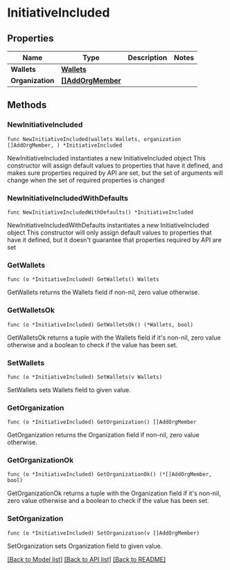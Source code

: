 # InitiativeIncluded

## Properties

Name | Type | Description | Notes
------------ | ------------- | ------------- | -------------
**Wallets** | [**Wallets**](Wallets.md) |  | 
**Organization** | [**[]AddOrgMember**](AddOrgMember.md) |  | 

## Methods

### NewInitiativeIncluded

`func NewInitiativeIncluded(wallets Wallets, organization []AddOrgMember, ) *InitiativeIncluded`

NewInitiativeIncluded instantiates a new InitiativeIncluded object
This constructor will assign default values to properties that have it defined,
and makes sure properties required by API are set, but the set of arguments
will change when the set of required properties is changed

### NewInitiativeIncludedWithDefaults

`func NewInitiativeIncludedWithDefaults() *InitiativeIncluded`

NewInitiativeIncludedWithDefaults instantiates a new InitiativeIncluded object
This constructor will only assign default values to properties that have it defined,
but it doesn't guarantee that properties required by API are set

### GetWallets

`func (o *InitiativeIncluded) GetWallets() Wallets`

GetWallets returns the Wallets field if non-nil, zero value otherwise.

### GetWalletsOk

`func (o *InitiativeIncluded) GetWalletsOk() (*Wallets, bool)`

GetWalletsOk returns a tuple with the Wallets field if it's non-nil, zero value otherwise
and a boolean to check if the value has been set.

### SetWallets

`func (o *InitiativeIncluded) SetWallets(v Wallets)`

SetWallets sets Wallets field to given value.


### GetOrganization

`func (o *InitiativeIncluded) GetOrganization() []AddOrgMember`

GetOrganization returns the Organization field if non-nil, zero value otherwise.

### GetOrganizationOk

`func (o *InitiativeIncluded) GetOrganizationOk() (*[]AddOrgMember, bool)`

GetOrganizationOk returns a tuple with the Organization field if it's non-nil, zero value otherwise
and a boolean to check if the value has been set.

### SetOrganization

`func (o *InitiativeIncluded) SetOrganization(v []AddOrgMember)`

SetOrganization sets Organization field to given value.



[[Back to Model list]](../README.md#documentation-for-models) [[Back to API list]](../README.md#documentation-for-api-endpoints) [[Back to README]](../README.md)


